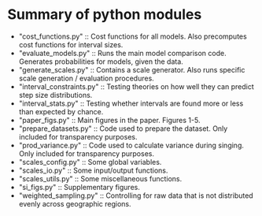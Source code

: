# Summary of python modules

* "cost_functions.py"   :: Cost functions for all models. Also precomputes cost functions for interval sizes.
* "evaluate_models.py"  :: Runs the main model comparison code. Generates probabilities for models, given the data.
* "generate_scales.py"  :: Contains a scale generator. Also runs specific scale generation / evaluation procedures.
* "interval_constraints.py" :: Testing theories on how well they can predict step size distributions.
* "interval_stats.py"   :: Testing whether intervals are found more or less than expected by chance.
* "paper_figs.py"       :: Main figures in the paper. Figures 1-5.
* "prepare_datasets.py" :: Code used to prepare the dataset. Only included for transparency purposes.
* "prod_variance.py"    :: Code used to calculate variance during singing. Only included for transparency purposes.
* "scales_config.py"    :: Some global variables.
* "scales_io.py"        :: Some input/output functions.
* "scales_utils.py"     :: Some miscellaneous functions.
* "si_figs.py"          :: Supplementary figures.
* "weighted_sampling.py"    :: Controlling for raw data that is not distributed evenly across geographic regions.

